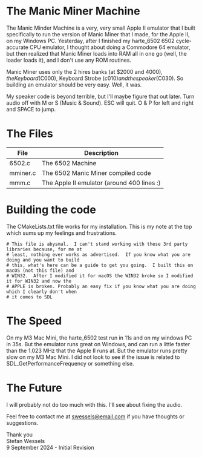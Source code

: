 # The Manic Miner Machine  
The Manic Minder Machine is a very, very small Apple II emulator that I built specifically to run the version of Manic Miner that I made, for the Apple II, on my Windows PC.  Yesterday, after I finished my harte_6502 6502 cycle-accurate CPU emulator, I thought about doing a Commodore 64 emulator, but then realized that Manic Miner loads into RAM all in one go (well, the loader loads it), and I don't use any ROM routines.  
  
Manic Miner uses only the 2 hires banks (at $2000 and $4000), the Keyboard ($C000), Keyboard Strobe ($c010) and the speaker ($C030).  So building an emulator should be very easy.  Well, it was.  
  
My speaker code is beyond terrible, but I'll maybe figure that out later.  Turn audio off with M or S (Music & Sound).  ESC will quit.  O & P for left and right and SPACE to jump.  
  
# The Files  
| File | Description
| --- | ---
| 6502.c | The 6502 Machine
| mminer.c | The 6502 Manic Miner compiled code
| mmm.c | The Apple II emulator (around 400 lines :)
  
# Building the code  
The CMakeLists.txt file works for my installation.  This is my note at the top which sums up my feelings and frustrations.  
```
# This file is abysmal.  I can't stand working with these 3rd party libraries because, for me at
# least, nothing ever works as advertised.  If you know what you are doing and you want to build
# this, what's here can be a guide to get you going.  I built this on macOS (not this file) and
# WIN32.  After I modified it for macOS the WIN32 broke so I modified it for WIN32 and now the
# APPLE is broken. Probably an easy fix if you know what you are doing which I clearly don't when
# it comes to SDL
```
  
# The Speed  
On my M3 Mac Mini, the harte_6502 test run in 11s and on my windows PC in 35s.  But the emulator runs great on Windows, and can run a little faster than the 1.023 MHz that the Apple II runs at.  But the emulator runs pretty slow on my M3 Mac Mini.  I did not look to see if the issue is related to SDL_GetPerformanceFrequency or something else.  
  
# The Future  
I will probably not do too much with this.  I'll see about fixing the audio.  
  
Feel free to contact me at swessels@email.com if you have thoughts or suggestions.  
  
Thank you  
Stefan Wessels  
9 September 2024 - Initial Revision